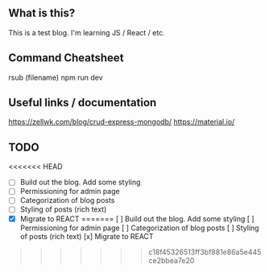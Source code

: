 ## What is this?
This is a test blog.  I'm learning JS / React / etc.

## Command Cheatsheet
rsub (filename)
npm run dev

## Useful links / documentation
https://zellwk.com/blog/crud-express-mongodb/
https://material.io/

## TODO
<<<<<<< HEAD
- [ ] Build out the blog.  Add some styling
- [ ] Permissioning for admin page
- [ ] Categorization of blog posts
- [ ] Styling of posts (rich text)
- [x] Migrate to REACT 
=======
[ ] Build out the blog.  Add some styling
[ ] Permissioning for admin page
[ ] Categorization of blog posts
[ ] Styling of posts (rich text)
[x] Migrate to REACT 
>>>>>>> c18f45326513ff3bf881e86a5e445ce2bbea7e20


